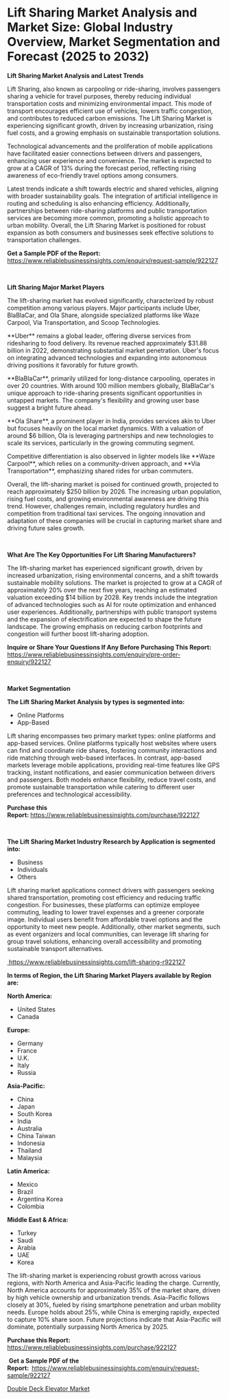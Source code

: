 <p><h1>Lift Sharing Market Analysis and Market Size: Global Industry Overview, Market Segmentation and Forecast (2025 to 2032)</h1></p><p><strong>Lift Sharing Market Analysis and Latest Trends</strong></p>
<p><p>Lift Sharing, also known as carpooling or ride-sharing, involves passengers sharing a vehicle for travel purposes, thereby reducing individual transportation costs and minimizing environmental impact. This mode of transport encourages efficient use of vehicles, lowers traffic congestion, and contributes to reduced carbon emissions. The Lift Sharing Market is experiencing significant growth, driven by increasing urbanization, rising fuel costs, and a growing emphasis on sustainable transportation solutions. </p><p>Technological advancements and the proliferation of mobile applications have facilitated easier connections between drivers and passengers, enhancing user experience and convenience. The market is expected to grow at a CAGR of 13% during the forecast period, reflecting rising awareness of eco-friendly travel options among consumers. </p><p>Latest trends indicate a shift towards electric and shared vehicles, aligning with broader sustainability goals. The integration of artificial intelligence in routing and scheduling is also enhancing efficiency. Additionally, partnerships between ride-sharing platforms and public transportation services are becoming more common, promoting a holistic approach to urban mobility. Overall, the Lift Sharing Market is positioned for robust expansion as both consumers and businesses seek effective solutions to transportation challenges.</p></p>
<p><strong>Get a Sample PDF of the Report:&nbsp;</strong> <a href="https://www.reliablebusinessinsights.com/enquiry/request-sample/922127?utm_campaign=100&utm_medium=2&utm_source=Github&utm_content=ia&utm_term=07032025&utm_id=lift-sharing">https://www.reliablebusinessinsights.com/enquiry/request-sample/922127</a></p>
<p>&nbsp;</p>
<p><strong>Lift Sharing Major Market Players</strong></p>
<p><p>The lift-sharing market has evolved significantly, characterized by robust competition among various players. Major participants include Uber, BlaBlaCar, and Ola Share, alongside specialized platforms like Waze Carpool, Via Transportation, and Scoop Technologies.  </p><p>**Uber** remains a global leader, offering diverse services from ridesharing to food delivery. Its revenue reached approximately $31.88 billion in 2022, demonstrating substantial market penetration. Uber's focus on integrating advanced technologies and expanding into autonomous driving positions it favorably for future growth.</p><p>**BlaBlaCar**, primarily utilized for long-distance carpooling, operates in over 20 countries. With around 100 million members globally, BlaBlaCar's unique approach to ride-sharing presents significant opportunities in untapped markets. The company's flexibility and growing user base suggest a bright future ahead.</p><p>**Ola Share**, a prominent player in India, provides services akin to Uber but focuses heavily on the local market dynamics. With a valuation of around $6 billion, Ola is leveraging partnerships and new technologies to scale its services, particularly in the growing commuting segment.</p><p>Competitive differentiation is also observed in lighter models like **Waze Carpool**, which relies on a community-driven approach, and **Via Transportation**, emphasizing shared rides for urban commuters. </p><p>Overall, the lift-sharing market is poised for continued growth, projected to reach approximately $250 billion by 2026. The increasing urban population, rising fuel costs, and growing environmental awareness are driving this trend. However, challenges remain, including regulatory hurdles and competition from traditional taxi services. The ongoing innovation and adaptation of these companies will be crucial in capturing market share and driving future sales growth.</p></p>
<p>&nbsp;</p>
<p><strong>What Are The Key Opportunities For Lift Sharing Manufacturers?</strong></p>
<p><p>The lift-sharing market has experienced significant growth, driven by increased urbanization, rising environmental concerns, and a shift towards sustainable mobility solutions. The market is projected to grow at a CAGR of approximately 20% over the next five years, reaching an estimated valuation exceeding $14 billion by 2028. Key trends include the integration of advanced technologies such as AI for route optimization and enhanced user experiences. Additionally, partnerships with public transport systems and the expansion of electrification are expected to shape the future landscape. The growing emphasis on reducing carbon footprints and congestion will further boost lift-sharing adoption.</p></p>
<p><strong>Inquire or Share Your Questions If Any Before Purchasing This Report:</strong> <a href="https://www.reliablebusinessinsights.com/enquiry/pre-order-enquiry/922127?utm_campaign=100&utm_medium=2&utm_source=Github&utm_content=ia&utm_term=07032025&utm_id=lift-sharing">https://www.reliablebusinessinsights.com/enquiry/pre-order-enquiry/922127</a></p>
<p>&nbsp;</p>
<p><strong>Market Segmentation</strong></p>
<p><strong>The Lift Sharing Market Analysis by types is segmented into:</strong></p>
<p><ul><li>Online Platforms</li><li>App-Based</li></ul></p>
<p><p>Lift sharing encompasses two primary market types: online platforms and app-based services. Online platforms typically host websites where users can find and coordinate ride shares, fostering community interactions and ride matching through web-based interfaces. In contrast, app-based markets leverage mobile applications, providing real-time features like GPS tracking, instant notifications, and easier communication between drivers and passengers. Both models enhance flexibility, reduce travel costs, and promote sustainable transportation while catering to different user preferences and technological accessibility.</p></p>
<p><strong>Purchase this Report:&nbsp;</strong><a href="https://www.reliablebusinessinsights.com/purchase/922127?utm_campaign=100&utm_medium=2&utm_source=Github&utm_content=ia&utm_term=07032025&utm_id=lift-sharing">https://www.reliablebusinessinsights.com/purchase/922127</a></p>
<p>&nbsp;</p>
<p><strong>The Lift Sharing Market Industry Research by Application is segmented into:</strong></p>
<p><ul><li>Business</li><li>Individuals</li><li>Others</li></ul></p>
<p><p>Lift sharing market applications connect drivers with passengers seeking shared transportation, promoting cost efficiency and reducing traffic congestion. For businesses, these platforms can optimize employee commuting, leading to lower travel expenses and a greener corporate image. Individual users benefit from affordable travel options and the opportunity to meet new people. Additionally, other market segments, such as event organizers and local communities, can leverage lift sharing for group travel solutions, enhancing overall accessibility and promoting sustainable transport alternatives.</p></p>
<p><a href="https://www.reliablebusinessinsights.com/lift-sharing-r922127?utm_campaign=100&utm_medium=2&utm_source=Github&utm_content=ia&utm_term=07032025&utm_id=lift-sharing">&nbsp;https://www.reliablebusinessinsights.com/lift-sharing-r922127</a></p>
<p><strong>In terms of Region, the Lift Sharing Market Players available by Region are:</strong></p>
<p>
    <p> <strong> North America: </strong>
        <ul>
            <li>United States</li>
            <li>Canada</li>
        </ul>
        </p> 
    <p> <strong> Europe: </strong>
        <ul>
            <li>Germany</li>
            <li>France</li>
            <li>U.K.</li>
            <li>Italy</li>
            <li>Russia</li>
        </ul>
        </p> 
    <p> <strong> Asia-Pacific: </strong>
        <ul>
            <li>China</li>
            <li>Japan</li>
            <li>South Korea</li>
            <li>India</li>
            <li>Australia</li>
            <li>China Taiwan</li>
            <li>Indonesia</li>
            <li>Thailand</li>
            <li>Malaysia</li>
        </ul>
        </p> 
    <p> <strong> Latin America: </strong>
        <ul>
            <li>Mexico</li>
            <li>Brazil</li>
            <li>Argentina Korea</li>
            <li>Colombia</li>
        </ul>
        </p> 
    <p> <strong> Middle East & Africa: </strong>
        <ul>
            <li>Turkey</li>
            <li>Saudi</li>
            <li>Arabia</li>
            <li>UAE</li>
            <li>Korea</li>
        </ul>
    </p>
    </p>
<p><p>The lift-sharing market is experiencing robust growth across various regions, with North America and Asia-Pacific leading the charge. Currently, North America accounts for approximately 35% of the market share, driven by high vehicle ownership and urbanization trends. Asia-Pacific follows closely at 30%, fueled by rising smartphone penetration and urban mobility needs. Europe holds about 25%, while China is emerging rapidly, expected to capture 10% share soon. Future projections indicate that Asia-Pacific will dominate, potentially surpassing North America by 2025.</p></p>
<p><strong>Purchase this Report: </strong><a href="https://www.reliablebusinessinsights.com/purchase/922127?utm_campaign=100&utm_medium=2&utm_source=Github&utm_content=ia&utm_term=07032025&utm_id=lift-sharing">https://www.reliablebusinessinsights.com/purchase/922127</a></p>
<p>&nbsp;<strong>Get a Sample PDF of the Report:&nbsp;&nbsp;</strong><a href="https://www.reliablebusinessinsights.com/enquiry/request-sample/922127?utm_campaign=100&utm_medium=2&utm_source=Github&utm_content=ia&utm_term=07032025&utm_id=lift-sharing">https://www.reliablebusinessinsights.com/enquiry/request-sample/922127</a></p>
<p><strong></strong></p>
<p><p><a href="https://github.com/naingbiner7i/Market-Research-Report-List-1/blob/main/double-deck-elevator-market.md?utm_campaign=100&utm_medium=2&utm_source=Github&utm_content=ia&utm_term=07032025&utm_id=lift-sharing">Double Deck Elevator Market</a></p></p>